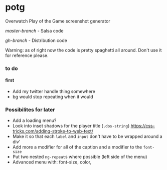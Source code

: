 # potg
Overwatch Play of the Game screenshot generator

*master-branch* - Salsa code

*gh-branch* - Distribution code

Warning: as of right now the code is pretty spaghetti all around. Don't use it for reference please.



### to do

#### first
* Add my twitter handle thing somewhere
* bg would stop repeating when it would



### Possibilites for later
* Add a loading menu?
* Look into inset shadows for the player title (`.dos-string`) https://css-tricks.com/adding-stroke-to-web-text/
* Make it so that each `label` and `input` don't have to be wrapped around a div'
* Add more a modifier for all of the caption and a modifier to the `font-size`
* Put two nested `ng-repeat`s where possible (left side of the menu)
* Advanced menu with: font-size, color, 
